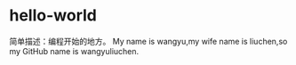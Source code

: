 # hello-world
简单描述：编程开始的地方。
My name is wangyu,my wife name is liuchen,so my GitHub name is wangyuliuchen.
